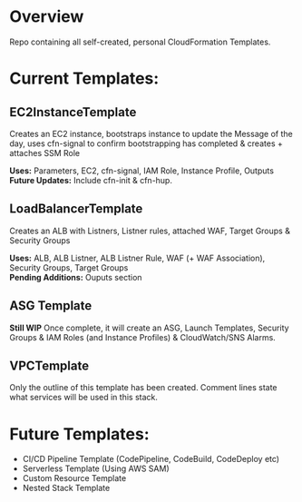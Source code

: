 # Overview
Repo containing all self-created, personal CloudFormation Templates.

# Current Templates:
## EC2InstanceTemplate
Creates an EC2 instance, bootstraps instance to update the Message of the day, uses cfn-signal to confirm bootstrapping has completed & creates + attaches SSM Role

**Uses:** Parameters, EC2, cfn-signal, IAM Role, Instance Profile, Outputs <br />
**Future Updates:** Include cfn-init & cfn-hup.


## LoadBalancerTemplate
Creates an ALB with Listners, Listner rules, attached WAF, Target Groups & Security Groups

**Uses:** ALB, ALB Listner, ALB Listner Rule, WAF (+ WAF Association), Security Groups, Target Groups <br />
**Pending Additions:** Ouputs section

## ASG Template
**Still WIP** Once complete, it will create an ASG, Launch Templates, Security Groups & IAM Roles (and Instance Profiles) & CloudWatch/SNS Alarms.


## VPCTemplate
Only the outline of this template has been created. Comment lines state what services will be used in this stack.


# Future Templates:
- CI/CD Pipeline Template (CodePipeline, CodeBuild, CodeDeploy etc)
- Serverless Template (Using AWS SAM)
- Custom Resource Template
- Nested Stack Template